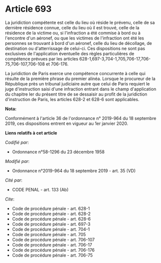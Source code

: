 # Article 693

La juridiction compétente est celle du lieu où réside le prévenu, celle de sa dernière résidence connue, celle du lieu où il
est trouvé, celle de la résidence de la victime ou, si l'infraction a été commise à bord ou à l'encontre d'un aéronef, ou que
les victimes de l'infraction ont été les personnes se trouvant à bord d'un aéronef, celle du lieu de décollage, de
destination ou d'atterrissage de celui-ci. Ces dispositions ne sont pas exclusives de l'application éventuelle des règles
particulières de compétence prévues par les articles 628-1,697-3,704-1,705,706-17,706-75,706-107,706-108 et 706-176. 

La juridiction de Paris exerce une compétence concurrente à celle qui résulte de la première phrase du premier alinéa.
Lorsque le procureur de la République près un   tribunal judiciaire autre que celui de Paris requiert le juge d'instruction
saisi d'une infraction entrant dans le champ d'application du chapitre Ier du présent titre de se dessaisir au profit de la
juridiction d'instruction de Paris, les articles 628-2 et 628-6 sont applicables.

**Nota:**

Conformément à l'article 36 de l'ordonnance n° 2019-964 du 18 septembre 2019, ces dispositions entrent en vigueur au 1er
janvier 2020.

**Liens relatifs à cet article**

_Codifié par_:

  - Ordonnance n°58-1296 du 23 décembre 1958

_Modifié par_:

  - Ordonnance n°2019-964 du 18 septembre 2019 - art. 35 (VD)

_Cité par_:

  - CODE PENAL - art. 133 (Ab)

_Cite_:

  - Code de procédure pénale - art. 628-1
  - Code de procédure pénale - art. 628-2
  - Code de procédure pénale - art. 628-6
  - Code de procédure pénale - art. 697-3
  - Code de procédure pénale - art. 704-1
  - Code de procédure pénale - art. 705
  - Code de procédure pénale - art. 706-107
  - Code de procédure pénale - art. 706-17
  - Code de procédure pénale - art. 706-176
  - Code de procédure pénale - art. 706-75
